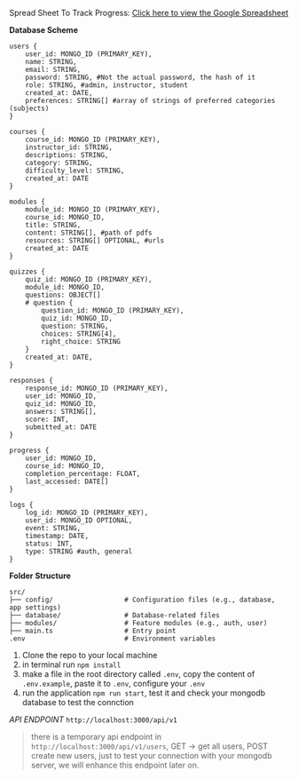 Spread Sheet To Track Progress: [Click here to view the Google Spreadsheet](https://docs.google.com/spreadsheets/d/1_q3zo1ZCfkuNRDbKUqlCqMfe1cYqfyDMYpqZHDAgC_g/)

**Database Scheme**
```
users {
    user_id: MONGO_ID (PRIMARY_KEY),
    name: STRING,
    email: STRING,
    password: STRING, #Not the actual password, the hash of it
    role: STRING, #admin, instructor, student
    created_at: DATE, 
    preferences: STRING[] #array of strings of preferred categories (subjects)
}

courses {
    course_id: MONGO_ID (PRIMARY_KEY),
    instructor_id: STRING,
    descriptions: STRING,
    category: STRING,
    difficulty_level: STRING,
    created_at: DATE
}

modules {
    module_id: MONGO_ID (PRIMARY_KEY),
    course_id: MONGO_ID,
    title: STRING,
    content: STRING[], #path of pdfs
    resources: STRING[] OPTIONAL, #urls 
    created_at: DATE
}

quizzes {
    quiz_id: MONGO_ID (PRIMARY_KEY),
    module_id: MONGO_ID,
    questions: OBJECT[]
    # question {
        question_id: MONGO_ID (PRIMARY_KEY),
        quiz_id: MONGO_ID,
        question: STRING,
        choices: STRING[4],
        right_choice: STRING
    }   
    created_at: DATE,
}   

responses {
    response_id: MONGO_ID (PRIMARY_KEY),
    user_id: MONGO_ID,
    quiz_id: MONGO_ID, 
    answers: STRING[],
    score: INT,
    submitted_at: DATE
}

progress {
    user_id: MONGO_ID,
    course_id: MONGO_ID,
    completion_percentage: FLOAT,
    last_accessed: DATE[]
}   

logs {
    log_id: MONGO_ID (PRIMARY_KEY), 
    user_id: MONGO_ID OPTIONAL,
    event: STRING, 
    timestamp: DATE,
    status: INT,
    type: STRING #auth, general
}

```
**Folder Structure** 
```
src/
├── config/                  # Configuration files (e.g., database, app settings)
├── database/                # Database-related files
├── modules/                 # Feature modules (e.g., auth, user)
├── main.ts                  # Entry point
.env                         # Environment variables
```
1. Clone the repo to your local machine
2. in terminal run `npm install`
3. make a file in the root directory called `.env`, copy the content of `.env.example`, paste it to `.env`, configure your `.env`
4. run the application `npm run start`, test it and check your mongodb database to test the connction

*API ENDPOINT*
`http://localhost:3000/api/v1` 

> there is a temporary api endpoint in `http://localhost:3000/api/v1/users`, GET -> get all users, POST create new users, just to test your connection with your mongodb server, we will enhance this endpoint later on.
   
   


